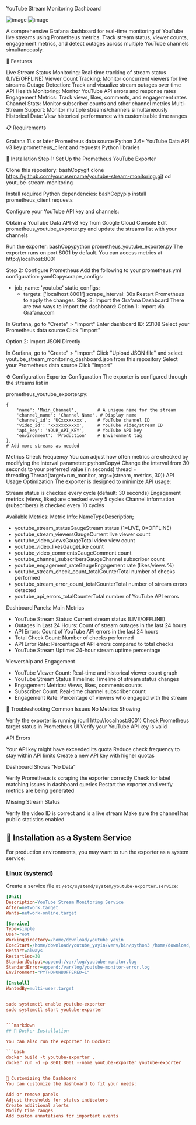 YouTube Stream Monitoring Dashboard

![image](https://github.com/user-attachments/assets/3d8577e7-8a9a-4aa1-9754-83bae8319ff7)
![image](https://github.com/user-attachments/assets/9bad392c-262b-4818-bf1a-6aaac360a02a)




A comprehensive Grafana dashboard for real-time monitoring of YouTube live streams using Prometheus metrics. Track stream status, viewer counts, engagement metrics, and detect outages across multiple YouTube channels simultaneously.

🌟 Features

Live Stream Status Monitoring: Real-time tracking of stream status (LIVE/OFFLINE)
Viewer Count Tracking: Monitor concurrent viewers for live streams
Outage Detection: Track and visualize stream outages over time
API Health Monitoring: Monitor YouTube API errors and response rates
Engagement Metrics: Track views, likes, comments, and engagement rates
Channel Stats: Monitor subscriber counts and other channel metrics
Multi-Stream Support: Monitor multiple streams/channels simultaneously
Historical Data: View historical performance with customizable time ranges

📋 Requirements

Grafana 11.x or later
Prometheus data source
Python 3.6+
YouTube Data API v3 key
prometheus_client and requests Python libraries

🔧 Installation
Step 1: Set Up the Prometheus YouTube Exporter

Clone this repository:
bashCopygit clone https://github.com/yourusername/youtube-stream-monitoring.git
cd youtube-stream-monitoring

Install required Python dependencies:
bashCopypip install prometheus_client requests

Configure your YouTube API key and channels:

Obtain a YouTube Data API v3 key from Google Cloud Console
Edit prometheus_youtube_exporter.py and update the streams list with your channels


Run the exporter:
bashCopypython prometheus_youtube_exporter.py
The exporter runs on port 8001 by default. You can access metrics at http://localhost:8001

Step 2: Configure Prometheus
Add the following to your prometheus.yml configuration:
yamlCopyscrape_configs:
  - job_name: 'youtube'
    static_configs:
      - targets: ['localhost:8001']
    scrape_interval: 30s
Restart Prometheus to apply the changes.
Step 3: Import the Grafana Dashboard
There are two ways to import the dashboard:
Option 1: Import via Grafana.com

In Grafana, go to "Create" > "Import"
Enter dashboard ID: 23108
Select your Prometheus data source
Click "Import"

Option 2: Import JSON Directly

In Grafana, go to "Create" > "Import"
Click "Upload JSON file" and select youtube_stream_monitoring_dashboard.json from this repository
Select your Prometheus data source
Click "Import"

⚙️ Configuration
Exporter Configuration
The exporter is configured through the streams list in 

prometheus_youtube_exporter.py:

    {
        'name': 'Main_Channel',        # A unique name for the stream
        'channel_name': 'Channel Name', # Display name
        'channel_id': 'UCxxxxxxxx',    # YouTube channel ID
        'video_id': 'xxxxxxxxxxx',     # YouTube video/stream ID
        'api_key': 'YOUR_API_KEY',     # YouTube API key
        'environment': 'Production'    # Environment tag
    },
    # Add more streams as needed


Metrics Check Frequency
You can adjust how often metrics are checked by modifying the interval parameter:
pythonCopy# Change the interval from 30 seconds to your preferred value (in seconds)
thread = threading.Thread(target=run_monitor, args=(stream, metrics, 30))
API Usage Optimization
The exporter is designed to minimize API usage:

Stream status is checked every cycle (default: 30 seconds)
Engagement metrics (views, likes) are checked every 5 cycles
Channel information (subscribers) is checked every 10 cycles

Available Metrics: 
Metric Info:
NameTypeDescription;
- youtube_stream_statusGaugeStream status (1=LIVE, 0=OFFLINE)
- youtube_stream_viewersGaugeCurrent live viewer count
- youtube_video_viewsGaugeTotal video view count
- youtube_video_likesGaugeLike count
- youtube_video_commentsGaugeComment count
- youtube_channel_subscribersGaugeChannel subscriber count
- youtube_engagement_rateGaugeEngagement rate (likes/views %)
- youtube_stream_check_count_totalCounterTotal number of checks performed
- youtube_stream_error_count_totalCounterTotal number of stream errors detected
- youtube_api_errors_totalCounterTotal number of YouTube API errors

Dashboard Panels: 
Main Metrics

- YouTube Stream Status: Current stream status (LIVE/OFFLINE)
- Outages in Last 24 Hours: Count of stream outages in the last 24 hours
- API Errors: Count of YouTube API errors in the last 24 hours
- Total Check Count: Number of checks performed
- API Error Rate: Percentage of API errors compared to total checks
- YouTube Stream Uptime: 24-hour stream uptime percentage

Viewership and Engagement

- YouTube Viewer Count: Real-time and historical viewer count graph
- YouTube Stream Status Timeline: Timeline of stream status changes
- Engagement Metrics: Views, likes, comments counts
- Subscriber Count: Real-time channel subscriber count
- Engagement Rate: Percentage of viewers who engaged with the stream

🐛 Troubleshooting
Common Issues
No Metrics Showing

Verify the exporter is running (curl http://localhost:8001)
Check Prometheus target status in Prometheus UI
Verify your YouTube API key is valid

API Errors

Your API key might have exceeded its quota
Reduce check frequency to stay within API limits
Create a new API key with higher quotas

Dashboard Shows "No Data"

Verify Prometheus is scraping the exporter correctly
Check for label matching issues in dashboard queries
Restart the exporter and verify metrics are being generated

Missing Stream Status

Verify the video ID is correct and is a live stream
Make sure the channel has public statistics enabled

## 📌 Installation as a System Service

For production environments, you may want to run the exporter as a system service:

### Linux (systemd)

Create a service file at `/etc/systemd/system/youtube-exporter.service`:

```ini
[Unit]
Description=YouTube Stream Monitoring Service
After=network.target
Wants=network-online.target

[Service]
Type=simple
User=root
WorkingDirectory=/home/download/youtube_yayin
ExecStart=/home/download/youtube_yayin/venv/bin/python3 /home/download/youtube_yayin/youtube_monitor.py
Restart=always
RestartSec=30
StandardOutput=append:/var/log/youtube-monitor.log
StandardError=append:/var/log/youtube-monitor-error.log
Environment="PYTHONUNBUFFERED=1"

[Install]
WantedBy=multi-user.target


sudo systemctl enable youtube-exporter
sudo systemctl start youtube-exporter


```markdown
## 📌 Docker Installation

You can also run the exporter in Docker:

```bash
docker build -t youtube-exporter .
docker run -d -p 8001:8001 --name youtube-exporter youtube-exporter


📝 Customizing the Dashboard
You can customize the dashboard to fit your needs:

Add or remove panels
Adjust thresholds for status indicators
Create additional alerts
Modify time ranges
Add custom annotations for important events
